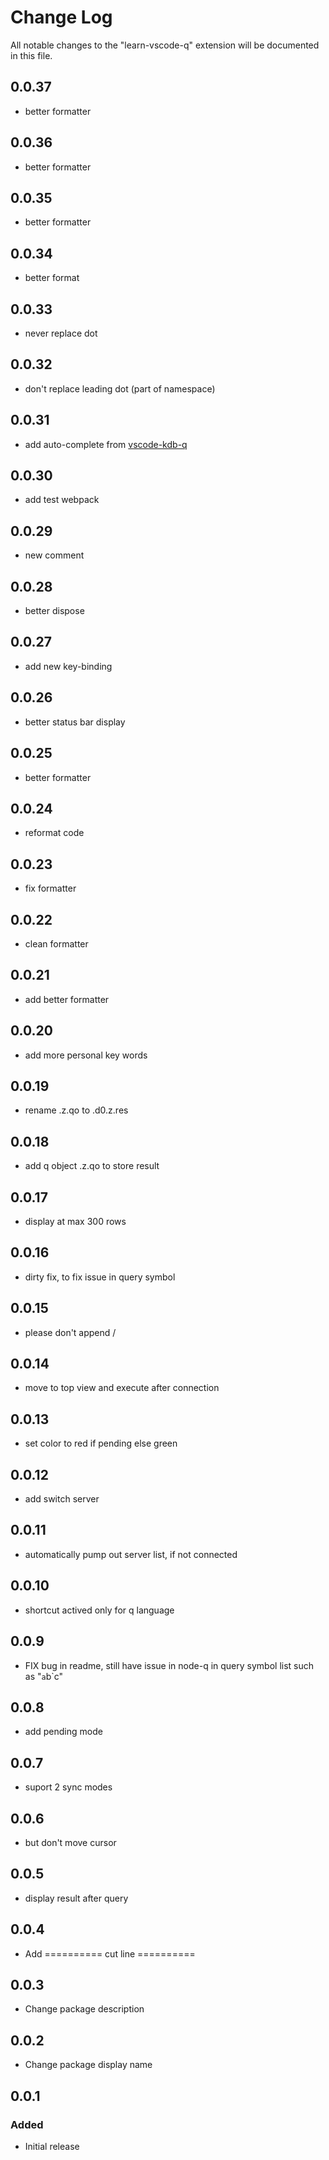 # Change Log
All notable changes to the "learn-vscode-q" extension will be documented in this file.
## 0.0.37
- better formatter

## 0.0.36
- better formatter

## 0.0.35
- better formatter

## 0.0.34
- better format

## 0.0.33
- never replace dot

## 0.0.32
- don't replace leading dot (part of namespace)

## 0.0.31
- add auto-complete from [vscode-kdb-q](https://marketplace.visualstudio.com/items?itemName=xidaozu.vscode-kdb-q)

## 0.0.30
- add test webpack

## 0.0.29
- new comment

## 0.0.28
- better dispose

## 0.0.27
- add new key-binding

## 0.0.26
- better status bar display

## 0.0.25
- better formatter

## 0.0.24
- reformat code

## 0.0.23
- fix formatter

## 0.0.22
- clean formatter

## 0.0.21
- add better formatter

## 0.0.20
- add more personal key words

## 0.0.19
- rename .z.qo to .d0.z.res

## 0.0.18
- add q object .z.qo to store result

## 0.0.17
- display at max 300 rows

## 0.0.16
- dirty fix, to fix issue in query symbol

## 0.0.15
- please don't append /

## 0.0.14
- move to top view and execute after connection

## 0.0.13
- set color to red if pending else green

## 0.0.12
- add switch server

## 0.0.11
- automatically pump out server list, if not connected

## 0.0.10
- shortcut actived only for q language

## 0.0.9
- FIX bug in readme, still have issue in node-q in query symbol list such as "`a`b`c"

## 0.0.8
- add pending mode

## 0.0.7
- suport 2 sync modes

## 0.0.6
- but don't move cursor

## 0.0.5
- display result after query

## 0.0.4
- Add ========== cut line ==========

## 0.0.3
- Change package description

## 0.0.2
- Change package display name

## 0.0.1
### Added
- Initial release

